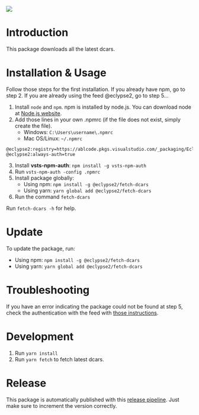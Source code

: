 [<img src="https://ablcode.vsrm.visualstudio.com/_apis/public/Release/badge/bfe4f7a7-64d3-4cef-ba6c-7e602a5679ea/6/6"/>](https://ablcode.vsrm.visualstudio.com/_apis/public/Release/badge/bfe4f7a7-64d3-4cef-ba6c-7e602a5679ea/6/6)

# Introduction

This package downloads all the latest dcars.

# Installation & Usage

Follow those steps for the first installation. If you already have npm, go to step 2. If you are already using the feed @eclypse2, go to step 5...

1. Install `node` and `npm`. npm is installed by node.js. You can download node at [Node.js website](https://nodejs.org).
2. Add those lines in your own .npmrc (if the file does not exist, simply create the file).
   - Windows: `C:\Users\username\.npmrc`
   - Mac OS/Linux: `~/.npmrc`

```
@eclypse2:registry=https://ablcode.pkgs.visualstudio.com/_packaging/Eclypse2_dev/npm/registry/
@eclypse2:always-auth=true
``` 

3. Install **vsts-npm-auth**: `npm install -g vsts-npm-auth`
4. Run `vsts-npm-auth -config .npmrc`
5. Install package globally: 
   - Using npm: `npm install -g @eclypse2/fetch-dcars`
   - Using yarn: `yarn global add @eclypse2/fetch-dcars` 
6. Run the command `fetch-dcars`

Run `fetch-dcars -h` for help.

# Update

To update the package, run:
- Using npm: `npm install -g @eclypse2/fetch-dcars`
- Using yarn: `yarn global add @eclypse2/fetch-dcars` 

# Troubleshooting

If you have an error indicating the package could not be found at step 5, check the authentication with the feed with [those instructions](https://ablcode.visualstudio.com/Eclypse2/_packaging?_a=connect&feed=Eclypse2_dev).

# Development

1. Run `yarn install`
2. Run `yarn fetch` to fetch latest dcars.

# Release

This package is automatically published with this [release pipeline](). Just make sure to increment the version correctly.
